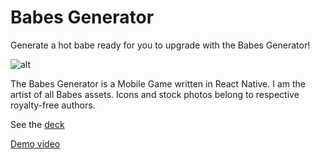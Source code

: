 # Babes Generator

Generate a hot babe ready for you to upgrade with the Babes Generator!

![alt](https://github.com/solanagirl/babes-generator/blob/main/img/banner.png)

The Babes Generator is a Mobile Game written in React Native. I am the artist of all Babes assets. Icons and stock photos belong to respective royalty-free authors.

See the [deck](https://www.canva.com/design/DAFqGZiTI-c/r4qe6BBme1G-hlpbC1gSrw/view?utm_content=DAFqGZiTI-c&utm_campaign=designshare&utm_medium=link&utm_source=publishsharelink)

[Demo video](https://youtu.be/NXc7Kl0Ddlk)

